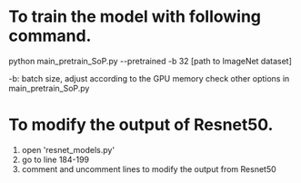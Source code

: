 # To train the model with following command.

python main_pretrain_SoP.py --pretrained -b 32 [path to ImageNet dataset]

-b: batch size, adjust according to the GPU memory
check other options in main_pretrain_SoP.py

# To modify the output of Resnet50.
1. open 'resnet_models.py'
2. go to line 184-199
3. comment and uncomment lines to modify the output from Resnet50 
